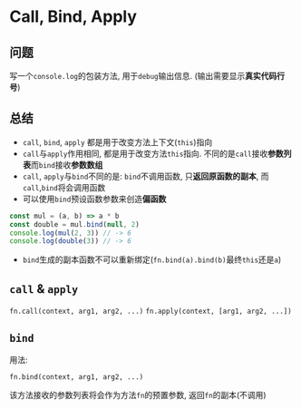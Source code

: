 # Call, Bind, Apply

## 问题

写一个`console.log`的包装方法, 用于`debug`输出信息. (输出需要显示**真实代码行号**)

## 总结

+ `call`, `bind`, `apply` 都是用于改变方法上下文(`this`)指向
+ `call`与`apply`作用相同, 都是用于改变方法`this`指向. 不同的是`call`接收**参数列表**而`bind`接收**参数数组**
+ `call`, `apply`与`bind`不同的是: `bind`不调用函数, 只**返回原函数的副本**, 而`call`,`bind`将会调用函数
+ 可以使用`bind`预设函数参数来创造**偏函数**
```javascript
const mul = (a, b) => a * b
const double = mul.bind(null, 2)
console.log(mul(2, 3)) // -> 6
console.log(double(3)) // -> 6
```
+ `bind`生成的副本函数不可以重新绑定(`fn.bind(a).bind(b)`最终`this`还是`a`)

## `call` & `apply`

`fn.call(context, arg1, arg2, ...)`
`fn.apply(context, [arg1, arg2, ...])`

## `bind`

用法:

`fn.bind(context, arg1, arg2, ...)`

该方法接收的参数列表将会作为方法`fn`的预置参数, 返回`fn`的副本(不调用)

